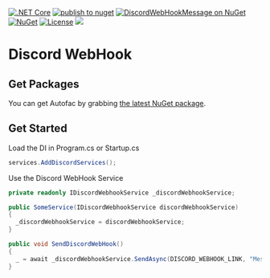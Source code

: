 [![.NET Core](https://github.com/ShadyNagy/DiscordWebHook/workflows/.NET%20Core/badge.svg)](https://github.com/ShadyNagy/DiscordWebHook/actions)
[![publish to nuget](https://github.com/ShadyNagy/DiscordWebHook/actions/workflows/nugt-publish.yml/badge.svg)](https://github.com/ShadyNagy/DiscordWebHook/actions/workflows/nugt-publish.yml)
[![DiscordWebHookMessage on NuGet](https://img.shields.io/nuget/v/DiscordWebHookMessage?label=DiscordWebHookMessage)](https://www.nuget.org/packages/DiscordWebHookMessage/)
[![NuGet](https://img.shields.io/nuget/dt/DiscordWebHookMessage)](https://www.nuget.org/packages/DiscordWebHookMessage)
[![License](https://img.shields.io/badge/License-MIT-blue.svg)](https://github.com/ShadyNagy/DiscordWebHook/blob/main/LICENSE)
    <a href="https://www.paypal.me/shadynagy" alt="paypal">
        <img src="https://img.shields.io/badge/PayPal-tip%20me-green.svg?logo=paypal" />
    </a>

# Discord WebHook

## Get Packages
You can get Autofac by grabbing [the latest NuGet package](https://www.nuget.org/packages/DiscordWebHookMessage). 

## Get Started
Load the DI in Program.cs or Startup.cs
```csharp
services.AddDiscordServices();
```

Use the Discord WebHook Service
```csharp
private readonly IDiscordWebhookService _discordWebhookService;		

public SomeService(IDiscordWebhookService discordWebhookService)
{
  _discordWebhookService = discordWebhookService;
}

public void SendDiscordWebHook() 
{
  _ = await _discordWebhookService.SendAsync(DISCORD_WEBHOOK_LINK, "Message");
}
```
